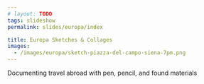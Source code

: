 ```yaml
---
# layout: TODO
tags: slideshow
permalink: slides/europa/index

title: Europa Sketches & Collages
images:
  - /images/europa/sketch-piazza-del-campo-siena-7pm.png
---
```

Documenting travel abroad with pen, pencil, and found materials
